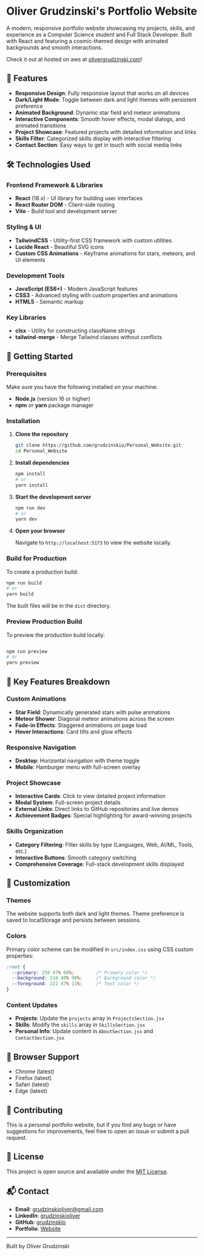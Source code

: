 # Oliver Grudzinski's Portfolio Website

A modern, responsive portfolio website showcasing my projects, skills, and experience as a Computer Science student and Full Stack Developer. Built with React and featuring a cosmic-themed design with animated backgrounds and smooth interactions.

Check it out at hosted on aws at [olivergrudzinski.com](grudzinskioliver.com)!

## 🌟 Features

- **Responsive Design**: Fully responsive layout that works on all devices
- **Dark/Light Mode**: Toggle between dark and light themes with persistent preference
- **Animated Background**: Dynamic star field and meteor animations
- **Interactive Components**: Smooth hover effects, modal dialogs, and animated transitions
- **Project Showcase**: Featured projects with detailed information and links
- **Skills Filter**: Categorized skills display with interactive filtering
- **Contact Section**: Easy ways to get in touch with social media links

## 🛠️ Technologies Used

### Frontend Framework & Libraries
- **React** (18.x) - UI library for building user interfaces
- **React Router DOM** - Client-side routing
- **Vite** - Build tool and development server

### Styling & UI
- **TailwindCSS** - Utility-first CSS framework with custom utilities
- **Lucide React** - Beautiful SVG icons
- **Custom CSS Animations** - Keyframe animations for stars, meteors, and UI elements

### Development Tools
- **JavaScript (ES6+)** - Modern JavaScript features
- **CSS3** - Advanced styling with custom properties and animations
- **HTML5** - Semantic markup

### Key Libraries
- **clsx** - Utility for constructing className strings
- **tailwind-merge** - Merge Tailwind classes without conflicts

## 🚀 Getting Started

### Prerequisites

Make sure you have the following installed on your machine:
- **Node.js** (version 16 or higher)
- **npm** or **yarn** package manager

### Installation

1. **Clone the repository**
   ```bash
   git clone https://github.com/grudzinskio/Personal_Website.git
   cd Personal_Website
   ```

2. **Install dependencies**
   ```bash
   npm install
   # or
   yarn install
   ```

3. **Start the development server**
   ```bash
   npm run dev
   # or
   yarn dev
   ```

4. **Open your browser**
   
   Navigate to `http://localhost:5173` to view the website locally.

### Build for Production

To create a production build:

```bash
npm run build
# or
yarn build
```

The built files will be in the `dist` directory.

### Preview Production Build

To preview the production build locally:

```bash

npm run preview
# or
yarn preview
```
## 🎨 Key Features Breakdown

### Custom Animations
- **Star Field**: Dynamically generated stars with pulse animations
- **Meteor Shower**: Diagonal meteor animations across the screen
- **Fade-in Effects**: Staggered animations on page load
- **Hover Interactions**: Card tilts and glow effects

### Responsive Navigation
- **Desktop**: Horizontal navigation with theme toggle
- **Mobile**: Hamburger menu with full-screen overlay

### Project Showcase
- **Interactive Cards**: Click to view detailed project information
- **Modal System**: Full-screen project details
- **External Links**: Direct links to GitHub repositories and live demos
- **Achievement Badges**: Special highlighting for award-winning projects

### Skills Organization
- **Category Filtering**: Filter skills by type (Languages, Web, AI/ML, Tools, etc.)
- **Interactive Buttons**: Smooth category switching
- **Comprehensive Coverage**: Full-stack development skills displayed

## 🔧 Customization

### Themes 

The website supports both dark and light themes. Theme preference is saved to localStorage and persists between sessions.

### Colors

Primary color scheme can be modified in `src/index.css` using CSS custom properties:
```css
:root {
  --primary: 250 47% 60%;        /* Primary color */
  --background: 210 40% 98%;     /* Background color */
  --foreground: 222 47% 11%;     /* Text color */
}
```

### Content Updates
- **Projects**: Update the `projects` array in `ProjectsSection.jsx`
- **Skills**: Modify the `skills` array in `SkillsSection.jsx`
- **Personal Info**: Update content in `AboutSection.jsx` and `ContactSection.jsx`

## 📱 Browser Support

- Chrome (latest)
- Firefox (latest)
- Safari (latest)
- Edge (latest)

## 🤝 Contributing

This is a personal portfolio website, but if you find any bugs or have suggestions for improvements, feel free to open an issue or submit a pull request.

## 📄 License

This project is open source and available under the [MIT License](LICENSE).

## 📬 Contact

- **Email**: [grudzinskioliver@gmail.com](mailto:grudzinskioliver@gmail.com)
- **LinkedIn**: [grudzinskioliver](https://www.linkedin.com/in/grudzinskioliver/)
- **GitHub**: [grudzinskio](https://github.com/grudzinskio)
- **Portfolio**: [Website](grudzinskioliver.com)

---

Built by Oliver Grudzinski
